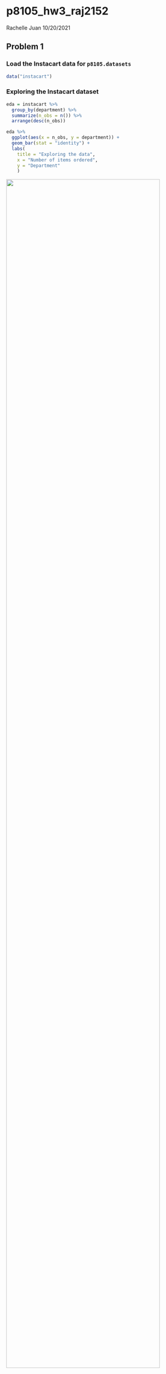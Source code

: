 p8105\_hw3\_raj2152
================
Rachelle Juan
10/20/2021

## Problem 1

### Load the Instacart data for `p8105.datasets`

``` r
data("instacart")
```

### Exploring the Instacart dataset

``` r
eda = instacart %>% 
  group_by(department) %>% 
  summarize(n_obs = n()) %>% 
  arrange(desc(n_obs))

eda %>%   
  ggplot(aes(x = n_obs, y = department)) +
  geom_bar(stat = "identity") +
  labs(
    title = "Exploring the data", 
    x = "Number of items ordered",
    y = "Department"
    )
```

<img src="p8105_hw3_raj2152_files/figure-gfm/unnamed-chunk-3-1.png" width="90%" />

``` r
eda2 = instacart %>% 
  group_by(user_id) %>% 
  summarize(n_obs = n())
```

From my brief exploration, the following departments are the most
popular: produce, dairy eggs, snacks, beverages, and frozen. From my
plot, the produce department appears to exceed the other departments by
nearly double. Also, there are 131209 user ID’s in this dataset.

*Write a short description of the dataset.* The Instacart dataset has
1384617 observations and 15 variables. Each row or observation
corresponds to a single product within an Instacart order, therefore,
one order may map to several products (i.e., there is a one-to-many
relationship between orders and products). The variables provide details
on each order, including things like `order_id` and `product_id` as well
as the `user_id` of who placed the order. The variables also include
information on where each product is located, for example: `aisle` and
`department`.

### Popular Aisles

*How many aisles are there, and which aisles are the most items ordered
from?* There are 134 aisles. The aisles with the most items ordered from
are: fresh vegetables, fresh fruits, packaged vegetables fruits, yogurt,
and packaged cheese.

``` r
aisle_df = 
  instacart %>%
  count(aisle) %>% 
  arrange(desc(n)) %>%
  rename(quantity = n)
```

### Plotting Number of Items Ordered by Aisle, where number of items is greater than 10,000

*Make a plot that shows the number of items ordered in each aisle,
limiting this to aisles with more than 10000 items ordered. Arrange
aisles sensibly, and organize your plot so others can read it.*

``` r
aisle_df %>% 
  filter(quantity > 10000) %>% 
  ggplot(aes(x = quantity, y = reorder(aisle, quantity))) +
  geom_bar(stat = "identity") +
  labs(
    title = "Number of Items Ordered in Each Aisle (>10,000)",
    x = "Number of Items Ordered",
    y = "Aisle"
  )
```

<img src="p8105_hw3_raj2152_files/figure-gfm/unnamed-chunk-5-1.png" width="90%" />

This plot shows the number of items ordered in each aisle, limiting this
to aisles with more than 10000 items ordered. The plot is in descending
order based on quantity.

### Popular Items by Aisles

*Make a table showing the three most popular items in each of the aisles
“baking ingredients”, “dog food care”, and “packaged vegetables fruits”.
Include the number of times each item is ordered in your table.*

``` r
target = c("baking ingredients", "dog food care", "packaged vegetables fruits")

instacart %>% 
  select(aisle, product_name) %>% 
  filter(aisle %in% target) %>%
  group_by(aisle, product_name) %>% 
  count(product_name) %>% 
  arrange(desc(n)) %>% 
  group_by(aisle) %>% 
  slice(1:3) %>% 
  knitr::kable()
```

| aisle                      | product\_name                                 |    n |
|:---------------------------|:----------------------------------------------|-----:|
| baking ingredients         | Light Brown Sugar                             |  499 |
| baking ingredients         | Pure Baking Soda                              |  387 |
| baking ingredients         | Cane Sugar                                    |  336 |
| dog food care              | Snack Sticks Chicken & Rice Recipe Dog Treats |   30 |
| dog food care              | Organix Chicken & Brown Rice Recipe           |   28 |
| dog food care              | Small Dog Biscuits                            |   26 |
| packaged vegetables fruits | Organic Baby Spinach                          | 9784 |
| packaged vegetables fruits | Organic Raspberries                           | 5546 |
| packaged vegetables fruits | Organic Blueberries                           | 4966 |

### Pink Lady Apples and Coffee Ice Cream

*Make a table showing the mean hour of the day at which Pink Lady Apples
and Coffee Ice Cream are ordered on each day of the week; format this
table for human readers (i.e. produce a 2 x 7 table).*

``` r
instacart %>% 
  filter(product_name %in% c("Pink Lady Apples", "Coffee Ice Cream")) %>% 
  select(product_name, order_hour_of_day, order_dow) %>% 
  arrange(order_dow) %>% 
  mutate(order_dow = recode(order_dow, `0` = "Sunday", `1` = "Monday", `2` = "Tuesday", `3` = "Wednesday", `4` = "Thursday", `5` = "Friday", `6` = "Saturday")) %>% 
  pivot_wider(
    names_from = "order_dow",
    values_from = "order_hour_of_day",
    values_fn = mean
  ) %>% 
  knitr::kable(digits = 2)
```

| product\_name    | Sunday | Monday | Tuesday | Wednesday | Thursday | Friday | Saturday |
|:-----------------|-------:|-------:|--------:|----------:|---------:|-------:|---------:|
| Pink Lady Apples |  13.44 |  11.36 |   11.70 |     14.25 |    11.55 |  12.78 |    11.94 |
| Coffee Ice Cream |  13.77 |  14.32 |   15.38 |     15.32 |    15.22 |  12.26 |    13.83 |

## Problem 2

First, load the `BRFSS` dataset…

``` r
data("brfss_smart2010")
```

Then, clean the dataset…

``` r
brfss_df = 
  brfss_smart2010 %>% 
  janitor::clean_names() %>% 
  rename(state = locationabbr, location = locationdesc) %>% 
  filter(
    topic == "Overall Health", 
    response %in% c("Poor", "Fair", "Good", "Very good", "Excellent")
    ) %>% 
  mutate(response = factor(response, levels = c("Poor", "Fair", "Good", "Very good", "Excellent"), ordered = TRUE))
```

### States with 7 or more locations

*In 2002, which states were observed at 7 or more locations? What about
in 2010?*

``` r
state02 = 
  brfss_df %>% 
  filter(year == 2002) %>% 
  group_by(state) %>% 
  count(state) %>% 
  filter(n >= 7)

state10 =
  brfss_df %>% 
  filter(year == 2010) %>% 
  group_by(state) %>% 
  count(state) %>% 
  filter(n >= 7)
```

In **2002**, there were 36 states that were observed at 7 or more
locations, including: AZ, CO, CT, DE, FL, GA, HI, ID, IL, IN, KS, LA,
MA, MD, ME, MI, MN, MO, NC, NE, NH, NJ, NV, NY, OH, OK, OR, PA, RI, SC,
SD, TN, TX, UT, VT, WA.

And in **2010** there were 45 states with 7 or more locations observed:
AL, AR, AZ, CA, CO, CT, DE, FL, GA, HI, IA, ID, IL, IN, KS, LA, MA, MD,
ME, MI, MN, MO, MS, MT, NC, ND, NE, NH, NJ, NM, NV, NY, OH, OK, OR, PA,
RI, SC, SD, TN, TX, UT, VT, WA, WY

### Excellent responses

*Construct a dataset that is limited to Excellent responses, and
contains, year, state, and a variable that averages the data\_value
across locations within a state. Make a “spaghetti” plot of this average
value over time within a state*

``` r
excell_df =
  brfss_df %>% 
  filter(response == "Excellent") %>% 
  group_by(state, year) %>% 
  mutate(meandv = mean(data_value)) %>% 
  select(year, state, meandv) %>% 
  distinct(state, .keep_all = TRUE)

excell_df %>% 
  ggplot(aes(x = year, y = meandv, group = state, color = state)) +
  geom_point(alpha = .5) +
  geom_line(aes(group = state), alpha = .3) +
  scale_color_discrete() +
  labs(
    title = "Average data value over time by state",
    x = "Year",
    y = "Average Data Value"
  )
```

<img src="p8105_hw3_raj2152_files/figure-gfm/unnamed-chunk-11-1.png" width="90%" />

From the plot above, the average data values appear to hover around
20-25. From 2002 to 2010, there appears to be a general decrease in
average data values over time.

### Distribution of data\_value for Poor to Excellent in NY State

*Make a two-panel plot showing, for the years 2006, and 2010,
distribution of data\_value for responses (“Poor” to “Excellent”) among
locations in NY State.*

``` r
brfss_df %>% 
  filter(year %in% c(2006, 2010), state == "NY") %>% 
  ggplot(aes(x = response, y = data_value, color = response)) +
  geom_boxplot() +
  facet_grid(. ~ year) +
  labs(
    title = " Distribution of data value responses in NY State, 2006 and 2010",
    x = "Response",
    y = "Data Value"
  )
```

<img src="p8105_hw3_raj2152_files/figure-gfm/unnamed-chunk-12-1.png" width="90%" />

The median values and interquartile range of the data values in each
response group appear to be similar across both years.

## Problem 3

Load and tidy the accel\_data.csv dataset…

``` r
accel_df = 
  read_csv("./data/accel_data.csv") %>% 
  janitor::clean_names() %>% 
  pivot_longer(
    activity_1:activity_1440,
    names_to = "minute_of_day",
    names_prefix = "activity_",
    values_to = "activity"
  ) %>% 
  mutate(
    day_type = ifelse(day %in% c("Saturday", "Sunday"), "weekend", "weekday"),
    day_type = factor(day_type),
    day = factor(day, levels = c("Sunday", "Monday", "Tuesday", "Wednesday", "Thursday", "Friday", "Saturday"), ordered = TRUE),
    minute_of_day = as.numeric(minute_of_day)
  )
```

There are 6 variables in the `accel_df` dataframe including: activity,
day, day\_id, day\_type, minute\_of\_day, week. Each row of the dataset
includes the 63 year-old male’s activity counts at each minute of a
24-hour day. The dataset includes 50400 observations.

### Total activity counts for each day

*Traditional analyses of accelerometer data focus on the total activity
over the day. Using your tidied dataset, aggregate accross minutes to
create a total activity variable for each day, and create a table
showing these totals. Are any trends apparent?*

``` r
agg_day_df =
  accel_df %>% 
  group_by(day_id) %>% 
  mutate(total_day_activity = sum(activity)) %>% 
  distinct(day_id, .keep_all = TRUE) %>% 
  select(-activity, -minute_of_day) %>% 
  relocate(day_type, .after = day) 

agg_day_df %>% 
  knitr::kable()
```

| week | day\_id | day       | day\_type | total\_day\_activity |
|-----:|--------:|:----------|:----------|---------------------:|
|    1 |       1 | Friday    | weekday   |            480542.62 |
|    1 |       2 | Monday    | weekday   |             78828.07 |
|    1 |       3 | Saturday  | weekend   |            376254.00 |
|    1 |       4 | Sunday    | weekend   |            631105.00 |
|    1 |       5 | Thursday  | weekday   |            355923.64 |
|    1 |       6 | Tuesday   | weekday   |            307094.24 |
|    1 |       7 | Wednesday | weekday   |            340115.01 |
|    2 |       8 | Friday    | weekday   |            568839.00 |
|    2 |       9 | Monday    | weekday   |            295431.00 |
|    2 |      10 | Saturday  | weekend   |            607175.00 |
|    2 |      11 | Sunday    | weekend   |            422018.00 |
|    2 |      12 | Thursday  | weekday   |            474048.00 |
|    2 |      13 | Tuesday   | weekday   |            423245.00 |
|    2 |      14 | Wednesday | weekday   |            440962.00 |
|    3 |      15 | Friday    | weekday   |            467420.00 |
|    3 |      16 | Monday    | weekday   |            685910.00 |
|    3 |      17 | Saturday  | weekend   |            382928.00 |
|    3 |      18 | Sunday    | weekend   |            467052.00 |
|    3 |      19 | Thursday  | weekday   |            371230.00 |
|    3 |      20 | Tuesday   | weekday   |            381507.00 |
|    3 |      21 | Wednesday | weekday   |            468869.00 |
|    4 |      22 | Friday    | weekday   |            154049.00 |
|    4 |      23 | Monday    | weekday   |            409450.00 |
|    4 |      24 | Saturday  | weekend   |              1440.00 |
|    4 |      25 | Sunday    | weekend   |            260617.00 |
|    4 |      26 | Thursday  | weekday   |            340291.00 |
|    4 |      27 | Tuesday   | weekday   |            319568.00 |
|    4 |      28 | Wednesday | weekday   |            434460.00 |
|    5 |      29 | Friday    | weekday   |            620860.00 |
|    5 |      30 | Monday    | weekday   |            389080.00 |
|    5 |      31 | Saturday  | weekend   |              1440.00 |
|    5 |      32 | Sunday    | weekend   |            138421.00 |
|    5 |      33 | Thursday  | weekday   |            549658.00 |
|    5 |      34 | Tuesday   | weekday   |            367824.00 |
|    5 |      35 | Wednesday | weekday   |            445366.00 |

From this table, we see that activity tends to be lower on weekends than
on weekdays.

### 24-hour activity for each day of the week

*Accelerometer data allows the inspection activity over the course of
the day. Make a single-panel plot that shows the 24-hour activity time
courses for each day and use color to indicate day of the week. Describe
in words any patterns or conclusions you can make based on this graph.*

``` r
accel_df %>% 
  ggplot(aes(x = minute_of_day, y = activity, color = day)) +
  geom_point(alpha = .4) + 
  geom_smooth(aes(group = day)) + 
  labs(
    title = "24-hour Activity for Each Day of Week", 
    x = "Minute of the 24-hour day",
    y = "Activity counts"
  )
```

<img src="p8105_hw3_raj2152_files/figure-gfm/unnamed-chunk-15-1.png" width="90%" />

From the plot, we can see that activity for this 63 year old male begins
a little after minute 250 of the day (approx 4-5 am) and peaks and
decreases around minute 1250 of the day (approx 8pm). The times of the
day with the most activity are around minute 750 (approx 12:30pm) and
between minute 1000-1250 (approx 4-8pm). Additionally, activity starts
later in the morning on Sunday and there is more activity at night on
Friday.
